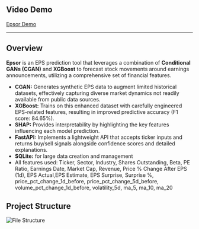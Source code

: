## Video Demo

[Epsor Demo](https://drive.google.com/file/d/14Juhbu8TcNUrKTbFWoC51FJjV3eEr5ZP/view?usp=sharing)

---

## Overview

**Epsor** is an EPS prediction tool that leverages a combination of **Conditional GANs (CGAN)** and **XGBoost** to forecast stock movements around earnings announcements, utilizing a comprehensive set of financial features.

- **CGAN:** Generates synthetic EPS data to augment limited historical datasets, effectively capturing diverse market dynamics not readily available from public data sources.  
- **XGBoost:** Trains on this enhanced dataset with carefully engineered EPS-related features, resulting in improved predictive accuracy (F1 score: 84.65%).  
- **SHAP:** Provides interpretability by highlighting the key features influencing each model prediction.  
- **FastAPI:** Implements a lightweight API that accepts ticker inputs and returns buy/sell signals alongside confidence scores and detailed explanations.
- **SQLite:** for large data creation and management
- All features used: Ticker, Sector, Industry, Shares Outstanding, Beta, PE Ratio, Earnings Date, Market Cap, Revenue, Price % Change After EPS (1d), EPS Actual,EPS Estimate, EPS Surprise, Surprise %, price_pct_change_1d_before, price_pct_change_5d_before, volume_pct_change_1d_before, volatility_5d, ma_5, ma_10, ma_20



## Project Structure

![File Structure](https://github.com/user-attachments/assets/f8482d77-645b-4928-b830-24e3e923f6cb)
